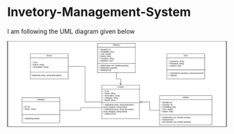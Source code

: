 # Invetory-Management-System

I am following the UML diagram given below

![alt text](<SS/Screenshot 2025-04-30 231017.png>)